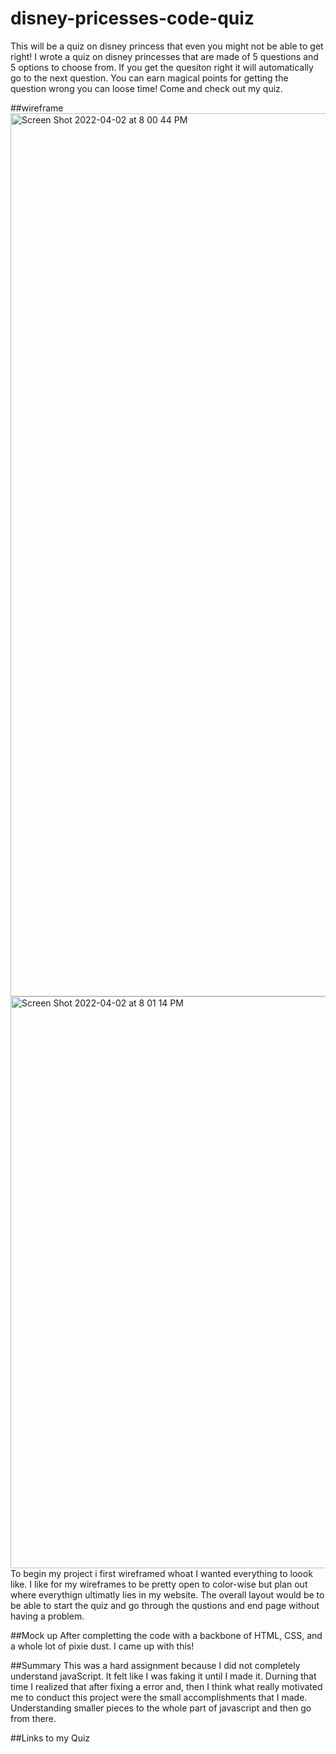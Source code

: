 # disney-pricesses-code-quiz
This will be a quiz on disney princess that even you might not be able to get right! I wrote a quiz on disney princesses that are made of 5 questions and 5 options to choose from. If you get the quesiton right it will automatically go to the next question. You can earn magical points for getting the question wrong you can loose time! Come and check out my quiz.

##wireframe
<img width="1413" alt="Screen Shot 2022-04-02 at 8 00 44 PM" src="https://user-images.githubusercontent.com/98351351/161687568-20018a1a-1be2-408e-b943-de036c97ada5.png">
<img width="915" alt="Screen Shot 2022-04-02 at 8 01 14 PM" src="https://user-images.githubusercontent.com/98351351/161687593-f88521c2-6763-46e9-89a3-19b96e3939ef.png">
To begin my project i first wireframed whoat I wanted everything to loook like. I like for my wireframes to be pretty open to color-wise but plan out where everythign ultimatly lies in my website. The overall layout would be to be able to start the quiz and go through the qustions and end page without having a problem. 

##Mock up 
After completting the code with a backbone of HTML, CSS, and a whole lot of pixie dust. I came up with this!

##Summary
This was a hard assignment because I did not completely understand javaScript. It felt like I was faking it until I made it. Durning that time I realized that after fixing a error and, then I think what really motivated me to conduct this project were the small accomplishments that I made. Understanding smaller pieces to the whole part of javascript and then go from there. 

##Links to my Quiz
